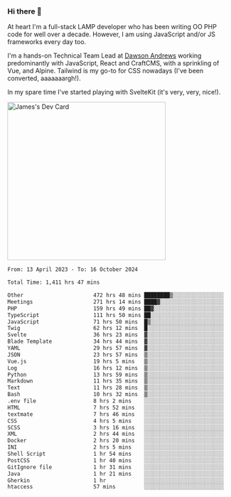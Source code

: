 ### Hi there 👋

<!--
**JamesNock/JamesNock** is a ✨ _special_ ✨ repository because its `README.md` (this file) appears on your GitHub profile.

Here are some ideas to get you started:

- 🔭 I’m currently working on ...
- 🌱 I’m currently learning ...
- 👯 I’m looking to collaborate on ...
- 🤔 I’m looking for help with ...
- 💬 Ask me about ...
- 📫 How to reach me: ...
- 😄 Pronouns: ...
- ⚡ Fun fact: ...
-->
At heart I'm a full-stack LAMP developer who has been writing OO PHP code for well over a decade. However, I am using JavaScript and/or JS frameworks every day too.

I'm a hands-on Technical Team Lead at [Dawson Andrews](https://www.dawsonandrews.com/) working predominantly with JavaScript, React and CraftCMS, with a sprinkling of Vue, and Alpine. Tailwind is my go-to for CSS nowadays (I've been converted, aaaaaaargh!).

In my spare time I've started playing with SvelteKit (it's very, very, nice!).

<a href="https://app.daily.dev/h2onock"><img src="https://api.daily.dev/devcards/v2/XQraFlxE3JPWOlcSuOB2K.png?type=default&r=18u" width="356" alt="James's Dev Card"/></a>

<!--START_SECTION:waka-->

```txt
From: 13 April 2023 - To: 16 October 2024

Total Time: 1,411 hrs 47 mins

Other                      472 hrs 48 mins ████████▒░░░░░░░░░░░░░░░░   33.50 %
Meetings                   271 hrs 14 mins ████▓░░░░░░░░░░░░░░░░░░░░   19.22 %
PHP                        159 hrs 49 mins ██▓░░░░░░░░░░░░░░░░░░░░░░   11.32 %
TypeScript                 111 hrs 50 mins ██░░░░░░░░░░░░░░░░░░░░░░░   07.92 %
JavaScript                 71 hrs 50 mins  █▒░░░░░░░░░░░░░░░░░░░░░░░   05.09 %
Twig                       62 hrs 12 mins  █░░░░░░░░░░░░░░░░░░░░░░░░   04.41 %
Svelte                     36 hrs 23 mins  ▓░░░░░░░░░░░░░░░░░░░░░░░░   02.58 %
Blade Template             34 hrs 44 mins  ▓░░░░░░░░░░░░░░░░░░░░░░░░   02.46 %
YAML                       29 hrs 57 mins  ▓░░░░░░░░░░░░░░░░░░░░░░░░   02.12 %
JSON                       23 hrs 57 mins  ▒░░░░░░░░░░░░░░░░░░░░░░░░   01.70 %
Vue.js                     19 hrs 5 mins   ▒░░░░░░░░░░░░░░░░░░░░░░░░   01.35 %
Log                        16 hrs 12 mins  ▒░░░░░░░░░░░░░░░░░░░░░░░░   01.15 %
Python                     13 hrs 59 mins  ▒░░░░░░░░░░░░░░░░░░░░░░░░   00.99 %
Markdown                   11 hrs 35 mins  ▒░░░░░░░░░░░░░░░░░░░░░░░░   00.82 %
Text                       11 hrs 28 mins  ▒░░░░░░░░░░░░░░░░░░░░░░░░   00.81 %
Bash                       10 hrs 32 mins  ▒░░░░░░░░░░░░░░░░░░░░░░░░   00.75 %
.env file                  8 hrs 2 mins    ░░░░░░░░░░░░░░░░░░░░░░░░░   00.57 %
HTML                       7 hrs 52 mins   ░░░░░░░░░░░░░░░░░░░░░░░░░   00.56 %
textmate                   7 hrs 46 mins   ░░░░░░░░░░░░░░░░░░░░░░░░░   00.55 %
CSS                        4 hrs 5 mins    ░░░░░░░░░░░░░░░░░░░░░░░░░   00.29 %
SCSS                       3 hrs 16 mins   ░░░░░░░░░░░░░░░░░░░░░░░░░   00.23 %
XML                        2 hrs 44 mins   ░░░░░░░░░░░░░░░░░░░░░░░░░   00.19 %
Docker                     2 hrs 20 mins   ░░░░░░░░░░░░░░░░░░░░░░░░░   00.17 %
INI                        2 hrs 5 mins    ░░░░░░░░░░░░░░░░░░░░░░░░░   00.15 %
Shell Script               1 hr 54 mins    ░░░░░░░░░░░░░░░░░░░░░░░░░   00.13 %
PostCSS                    1 hr 40 mins    ░░░░░░░░░░░░░░░░░░░░░░░░░   00.12 %
GitIgnore file             1 hr 31 mins    ░░░░░░░░░░░░░░░░░░░░░░░░░   00.11 %
Java                       1 hr 21 mins    ░░░░░░░░░░░░░░░░░░░░░░░░░   00.10 %
Gherkin                    1 hr            ░░░░░░░░░░░░░░░░░░░░░░░░░   00.07 %
htaccess                   57 mins         ░░░░░░░░░░░░░░░░░░░░░░░░░   00.07 %
```

<!--END_SECTION:waka-->
